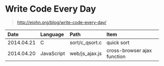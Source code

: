 Write Code Every Day
====

> http://ejohn.org/blog/write-code-every-day/

Date|Language|Path|Item
:--|:--|:--|:--
2014.04.21|C|sort/c_qsort.c|quick sort
2014.04.20|JavaScript|web/js_ajax.js|cross-browser ajax function
